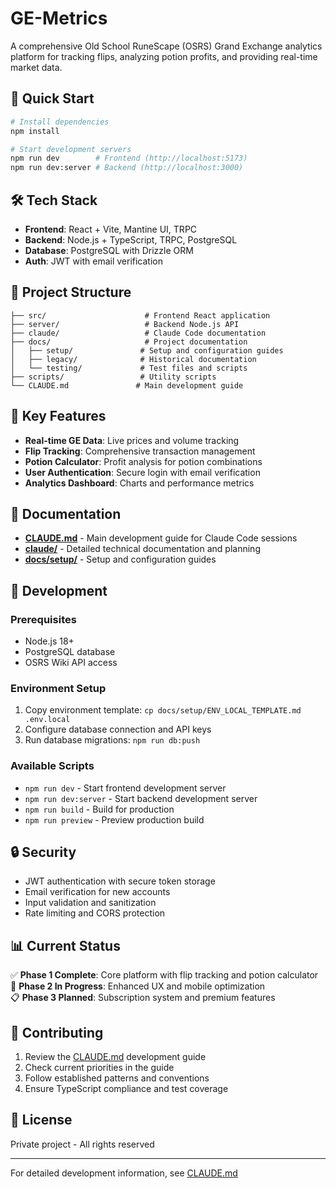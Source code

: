 # GE-Metrics

A comprehensive Old School RuneScape (OSRS) Grand Exchange analytics platform for tracking flips, analyzing potion profits, and providing real-time market data.

## 🚀 Quick Start

```bash
# Install dependencies
npm install

# Start development servers
npm run dev        # Frontend (http://localhost:5173)
npm run dev:server # Backend (http://localhost:3000)
```

## 🛠️ Tech Stack

- **Frontend**: React + Vite, Mantine UI, TRPC
- **Backend**: Node.js + TypeScript, TRPC, PostgreSQL
- **Database**: PostgreSQL with Drizzle ORM
- **Auth**: JWT with email verification

## 📁 Project Structure

```
├── src/                      # Frontend React application
├── server/                   # Backend Node.js API
├── claude/                   # Claude Code documentation
├── docs/                     # Project documentation
│   ├── setup/               # Setup and configuration guides
│   ├── legacy/              # Historical documentation
│   └── testing/             # Test files and scripts
├── scripts/                 # Utility scripts
└── CLAUDE.md               # Main development guide
```

## 🔧 Key Features

- **Real-time GE Data**: Live prices and volume tracking
- **Flip Tracking**: Comprehensive transaction management
- **Potion Calculator**: Profit analysis for potion combinations
- **User Authentication**: Secure login with email verification
- **Analytics Dashboard**: Charts and performance metrics

## 📖 Documentation

- **[CLAUDE.md](./CLAUDE.md)** - Main development guide for Claude Code sessions
- **[claude/](./claude/)** - Detailed technical documentation and planning
- **[docs/setup/](./docs/setup/)** - Setup and configuration guides

## 🚀 Development

### Prerequisites
- Node.js 18+
- PostgreSQL database
- OSRS Wiki API access

### Environment Setup
1. Copy environment template: `cp docs/setup/ENV_LOCAL_TEMPLATE.md .env.local`
2. Configure database connection and API keys
3. Run database migrations: `npm run db:push`

### Available Scripts
- `npm run dev` - Start frontend development server
- `npm run dev:server` - Start backend development server
- `npm run build` - Build for production
- `npm run preview` - Preview production build

## 🔒 Security

- JWT authentication with secure token storage
- Email verification for new accounts
- Input validation and sanitization
- Rate limiting and CORS protection

## 📊 Current Status

✅ **Phase 1 Complete**: Core platform with flip tracking and potion calculator  
🔄 **Phase 2 In Progress**: Enhanced UX and mobile optimization  
📋 **Phase 3 Planned**: Subscription system and premium features  

## 🤝 Contributing

1. Review the [CLAUDE.md](./CLAUDE.md) development guide
2. Check current priorities in the guide
3. Follow established patterns and conventions
4. Ensure TypeScript compliance and test coverage

## 📄 License

Private project - All rights reserved

---

For detailed development information, see [CLAUDE.md](./CLAUDE.md)